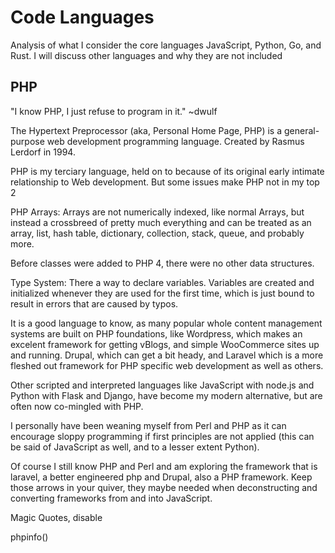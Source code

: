 # Code Languages

Analysis of what I consider the core languages JavaScript, Python, Go, and Rust.  I will discuss other languages and why they are not included


## PHP
"I know PHP,  I just refuse to program in it."
~dwulf

The Hypertext Preprocessor (aka, Personal Home Page, PHP) is a general-purpose web development programming language. Created by Rasmus Lerdorf in 1994.

PHP is my terciary language, held on to because of its original early intimate relationship to Web development.  But some issues make PHP not in my top 2

PHP Arrays:
Arrays are not numerically indexed, like normal Arrays, but instead a crossbreed of pretty much everything and can be treated as an array, list, hash table, dictionary, collection, stack, queue, and probably more.

Before classes were added to PHP 4, there were no other data structures.

Type System:
There a way to declare variables. Variables are created and initialized whenever they are used for the first time, which is just bound to result in errors that are caused by typos.



It is a good language to know, as many popular whole content management systems are built on PHP foundations, like Wordpress, which makes an excelent framework for getting vBlogs, and simple WooCommerce sites up and running.  Drupal, which can get a bit heady, and Laravel which is a more fleshed out framework for PHP specific web development as well as others.

Other scripted and interpreted languages like JavaScript with node.js and Python with Flask and Django, have become my modern alternative, but are often now co-mingled with PHP.

I personally have been weaning myself from Perl and PHP as it can encourage sloppy programming if first principles are not applied (this can be said of JavaScript as well, and to a lesser extent Python).

Of course I still know PHP and Perl and am exploring the framework that is laravel, a better engineered php and Drupal, also a PHP framework.  Keep those arrows in your quiver, they maybe needed when deconstructing and converting frameworks from and into JavaScript.



Magic Quotes, disable

phpinfo()
